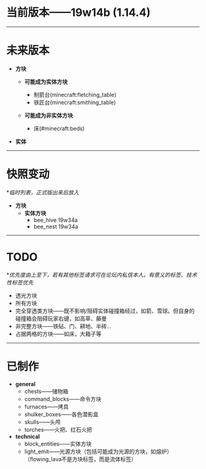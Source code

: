 # 当前版本——19w14b (1.14.4)


***


# 未来版本

- **方块**
    - **可能成为实体方块**
        - 制箭台(minecraft:fletching_table)
        - 铁匠台(minecraft:smithing_table)

    - **可能成为非实体方块**
        - 床(#minecraft:beds)

- **实体**


***


# 快照变动
**临时列表，正式版出来后放入*

- **方块**
    - **实体方块**
        - bee_hive  19w34a
        - bee_nest  19w34a


***


# TODO
**优先度由上至下，若有其他标签请求可在论坛内私信本人。有意义的标签、技术性标签优先*

- 透光方块
- 所有方块
- 完全穿透类方块——既不影响/阻碍实体碰撞箱经过，如箭、雪球。但自身的碰撞箱会阻碍玩家右键，如高草、藤曼
- 非完整方块——铁砧、门、耕地、半砖...
- 占据两格的方块——如床，大箱子等

***

# 已制作

- **general**
    - chests——储物箱
    - command_blocks——命令方块
    - furnaces——烤具
    - shulker_boxes——各色潜影盒
    - skulls——头颅
    - torches——火把、红石火把
- **technical**
    - block_entities——实体方块
    - light_emit——光源方块（包括可能成为光源的方块，如熔炉）（flowing_lava不是方块标签，而是流体标签）
